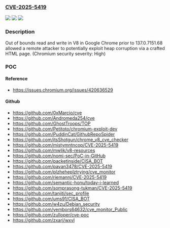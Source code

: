 ### [CVE-2025-5419](https://cve.mitre.org/cgi-bin/cvename.cgi?name=CVE-2025-5419)
![](https://img.shields.io/static/v1?label=Product&message=Chrome&color=blue)
![](https://img.shields.io/static/v1?label=Version&message=137.0.7151.68%20&color=brightgreen)
![](https://img.shields.io/static/v1?label=Vulnerability&message=Out%20of%20bounds%20read%20and%20write&color=brightgreen)

### Description

Out of bounds read and write in V8 in Google Chrome prior to 137.0.7151.68 allowed a remote attacker to potentially exploit heap corruption via a crafted HTML page. (Chromium security severity: High)

### POC

#### Reference
- https://issues.chromium.org/issues/420636529

#### Github
- https://github.com/0xMarcio/cve
- https://github.com/Andromeda254/cve
- https://github.com/GhostTroops/TOP
- https://github.com/Petitoto/chromium-exploit-dev
- https://github.com/PuddinCat/GithubRepoSpider
- https://github.com/itsShotgun/chrome_v8_cve_checker
- https://github.com/mistymntncop/CVE-2025-5419
- https://github.com/mwlik/v8-resources
- https://github.com/nomi-sec/PoC-in-GitHub
- https://github.com/packetinside/CISA_BOT
- https://github.com/pavan3478/CVE-2025-5419
- https://github.com/plzheheplztrying/cve_monitor
- https://github.com/riemannj/CVE-2025-5419
- https://github.com/semantic-honu/today-i-learned
- https://github.com/somprasong-tukman/CVE-2025-5419
- https://github.com/tanjiti/sec_profile
- https://github.com/ums91/CISA_BOT
- https://github.com/w4zu/Debian_security
- https://github.com/yembors64632/cve_monitor_Public
- https://github.com/zulloper/cve-poc
- https://github.com/zxarj/wxvl

